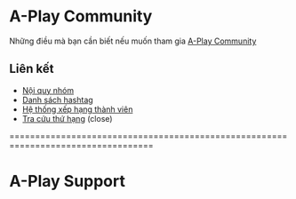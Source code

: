 # A-Play Community

Những điều mà bạn cần biết nếu muốn tham gia [A-Play Community](https://facebook.com/groups/aplay.community)

## Liên kết

- [Nội quy nhóm](rules.md)
- [Danh sách hashtag](hashtags.md)
- [Hệ thống xếp hạng thành viên](rank.md)
- [Tra cứu thứ hạng](https://) (close)

==================================================================================
# A-Play Support
